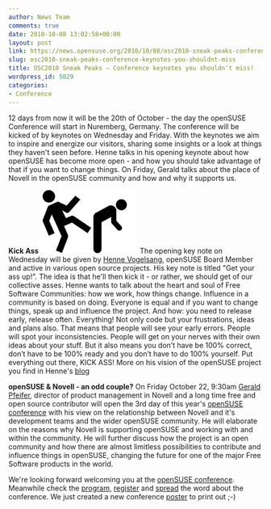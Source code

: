 ```yaml
---
author: News Team
comments: true
date: 2010-10-08 13:02:58+00:00
layout: post
link: https://news.opensuse.org/2010/10/08/osc2010-sneak-peaks-conference-keynotes-you-shouldnt-miss/
slug: osc2010-sneak-peaks-conference-keynotes-you-shouldnt-miss
title: OSC2010 Sneak Peaks – Conference keynotes you shouldn’t miss!
wordpress_id: 5029
categories:
- Conference
---
```


12 days from now it will be the 20th of October - the day the openSUSE Conference will start in Nuremberg, Germany. The conference will be kicked of by keynotes on Wednesday and Friday. With the keynotes we aim to inspire and energize our visitors, sharing some insights or a look at things they haven't seen before. Henne talks in his opening keynote about how openSUSE has become more open - and how you should take advantage of that if you want to change things. On Friday, Gerald talks about the place of Novell in the openSUSE community and how and why it supports us.

**Kick Ass**[![](/wp-content/uploads/2010/10/kick_ass.png)](//news.opensuse.org/2010/10/08/osc2010-sneak-peaks-conference-keynotes-you-shouldnt-miss/kick_ass/)
The opening key note on Wednesday will be given by [Henne Vogelsang](//en.opensuse.org/User:Hennevogel), openSUSE Board Member and active in various open source projects. His key note is titled "Get your ass up!". The idea is that he'll then kick it - or rather, we should get of our collective asses. Henne wants to talk about the heart and soul of Free Software Communities: how we work, how things change. Influence in a community is based on doing. Everyone is equal and if you want to change things, speak up and influence the project. And how: you need to release early, release often. Everything! Not only code but your frustrations, ideas and plans also. That means that people will see your early errors. People will spot your inconsistencies. People will get on your nerves with their own ideas about your stuff. But it also means you don’t have be 100% correct, don’t have to be 100% ready and you don’t have to do 100% yourself. Put everything out there, KICK ASS!
More on his vision of the openSUSE project you find in Henne's [blog](//blog.hennevogel.de/kick-ass/)

**openSUSE & Novell - an odd couple?**
On Friday October 22, 9:30am [Gerald Pfeifer](//www.pfeifer.com/gerald/), director of product management in Novell and a long time free and open source contributor will open the 3rd day of this year's [openSUSE conference](//en.opensuse.org/Portal:Conference) with his view on the relationship between Novell and it's development teams and the wider openSUSE community. He will elaborate on the reasons why Novell is supporting openSUSE and working with and within the community. He will further discuss how the project is an open community and how there are almost limitless possibilities to contribute and influence things in openSUSE, changing the future for one of the major Free Software products in the world.

We're looking forward welcoming you at the [openSUSE conference](//en.opensuse.org/openSUSE:Conference). Meanwhile check the [program](//conference.opensuse.org/indico//conferenceTimeTable.py?confId=0#all.detailed), [register](//conference.opensuse.org/indico//confRegistrationFormDisplay.py/display?confId=0) and [spread](//en.opensuse.org/openSUSE:Conference_artwork) the word about the conference. We just created a new conference [poster](//en.opensuse.org/File:OS-Conf-Poster-3.png) to print out ;-)

